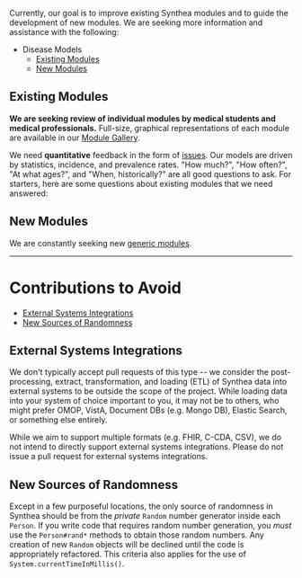 Currently, our goal is to improve existing Synthea modules and to guide the development of new modules. We are seeking more information and assistance with the following:

* Disease Models
  * [Existing Modules](#existing-modules)   
  * [New Modules](#new-modules)

## Existing Modules
**We are seeking review of individual modules by medical students and medical professionals.** Full-size, graphical representations of each module are available in our [Module Gallery](https://github.com/synthetichealth/synthea/wiki/Module-Gallery).

We need **quantitative** feedback in the form of [issues](https://github.com/synthetichealth/synthea/issues). Our models are driven by statistics, incidence, and prevalence rates. "How much?", "How often?", "At what ages?", and "When, historically?" are all good questions to ask. For starters, here are some questions about existing modules that we need answered:

## New Modules

We are constantly seeking new [generic modules](https://github.com/synthetichealth/synthea/wiki/Generic-Module-Framework).

***

# Contributions to Avoid

* [External Systems Integrations](#external-systems-integrations)
* [New Sources of Randomness](#new-sources-of-randomness)

## External Systems Integrations
We don't typically accept pull requests of this type -- we consider the post-processing, extract, transformation, and loading (ETL) of Synthea data into external systems to be outside the scope of the project. While loading data into your system of choice important to you, it may not be to others, who might prefer OMOP, VistA, Document DBs (e.g. Mongo DB), Elastic Search, or something else entirely.

While we aim to support multiple formats (e.g. FHIR, C-CDA, CSV), we do not intend to directly support external systems integrations. Please do not issue a pull request for external systems integrations.

## New Sources of Randomness
Except in a few purposeful locations, the only source of randomness in Synthea should be from the *private* `Random` number generator inside each `Person`. If you write code that requires random number generation, you *must* use the `Person#rand*` methods to obtain those random numbers. Any creation of new `Random` objects will be declined until the code is appropriately refactored. This criteria also applies for the use of `System.currentTimeInMillis()`.
